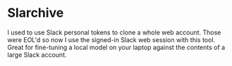# Slarchive

I used to use Slack personal tokens to clone a whole web account. Those were EOL'd so now I use the signed-in Slack web session with this tool.
Great for fine-tuning a local model on your laptop against the contents of a large Slack account.
